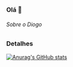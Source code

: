 ### Olá 👋


###### Sobre o Diogo


### Detalhes
[![Anurag's GitHub stats](httpsgithub-readme-stats.vercel.appapiusername=diogo-santos21&show_icons=true&theme=dark)](httpsgithub.comanuraghazragithub-readme-stats)
